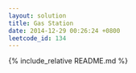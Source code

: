 ```yaml
---
layout: solution
title: Gas Station
date: 2014-12-29 00:26:24 +0800
leetcode_id: 134
---
```

{% include_relative README.md %}
